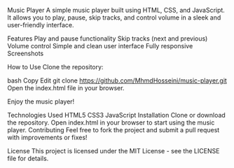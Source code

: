 Music Player
A simple music player built using HTML, CSS, and JavaScript. It allows you to play, pause, skip tracks, and control volume in a sleek and user-friendly interface.

Features
Play and pause functionality
Skip tracks (next and previous)
Volume control
Simple and clean user interface
Fully responsive
Screenshots


How to Use
Clone the repository:

bash
Copy
Edit
git clone https://github.com/MhmdHosseini/music-player.git
Open the index.html file in your browser.

Enjoy the music player!

Technologies Used
HTML5
CSS3
JavaScript
Installation
Clone or download the repository.
Open index.html in your browser to start using the music player.
Contributing
Feel free to fork the project and submit a pull request with improvements or fixes!

License
This project is licensed under the MIT License - see the LICENSE file for details.

